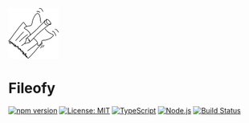 <img src="/readme-files/logo.png" alt="Fileofy Logo" width="100" height="100">

# Fileofy

[![npm version](https://img.shields.io/npm/v/fileofy.svg)](https://www.npmjs.com/package/fileofy)
[![License: MIT](https://img.shields.io/badge/License-MIT-yellow.svg)](https://opensource.org/licenses/MIT)
[![TypeScript](https://img.shields.io/badge/TypeScript-4.5+-blue.svg)](https://www.typescriptlang.org/)
[![Node.js](https://img.shields.io/badge/Node.js-18+-green.svg)](https://nodejs.org/)
[![Build Status](https://github.com/river-berlin/fileofy/actions/workflows/test.yml/badge.svg)](https://github.com/river-berlin/fileofy/actions/workflows/test.yml)
